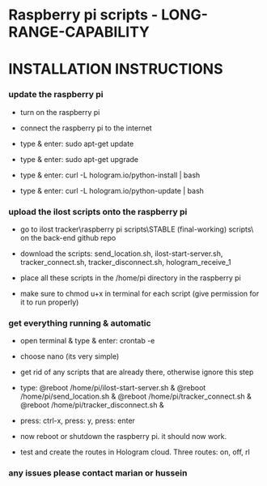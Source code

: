 # Raspberry pi scripts - LONG-RANGE-CAPABILITY

# INSTALLATION INSTRUCTIONS

### update the raspberry pi

* turn on the raspberry pi  

* connect the raspberry pi to the internet

* type & enter: sudo apt-get update

* type & enter: sudo apt-get upgrade

* type & enter: curl -L hologram.io/python-install | bash

* type & enter: curl -L hologram.io/python-update | bash       


### upload the ilost scripts onto the raspberry pi

* go to ilost tracker\raspberry pi scripts\STABLE (final-working) scripts\ on the back-end github repo

* download the scripts: send_location.sh, ilost-start-server.sh, tracker_connect.sh, tracker_disconnect.sh, hologram_receive_1

* place all these scripts in the /home/pi  directory in the raspberry pi

* make sure to chmod u+x in terminal for each script (give permission for it to run properly)


### get everything running & automatic

* open terminal & type & enter: crontab -e

* choose nano (its very simple)

* get rid of any scripts that are already there, otherwise ignore this step

* type: @reboot /home/pi/ilost-start-server.sh &
		@reboot /home/pi/send_location.sh &
		@reboot /home/pi/tracker_connect.sh &
		@reboot /home/pi/tracker_disconnect.sh &

* press: ctrl-x, press: y, press: enter

* now reboot or shutdown the raspberry pi. it should now work.

* test and create the routes in Hologram cloud. Three routes: on, off, rl

### any issues please contact marian or hussein


